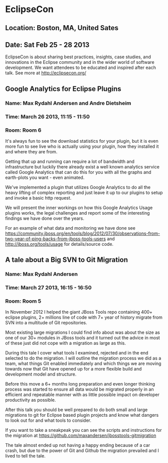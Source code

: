 # EclipseCon
## Location: Boston, MA, United Sates
## Date: Sat Feb 25 - 28 2013

EclipseCon is about sharing best practices, insights, case studies,
and innovations in the Eclipse community and in the wider world of
software development. We want attendees to be educated and inspired
after each talk. See more at <http://eclipsecon.org/>


## Google Analytics for Eclipse Plugins
### Name: Max Rydahl Andersen and Andre Dietsheim
### Time: March 26 2013, 11:15 - 11:50
### Room: Room 6

It's always fun to see the download statistics for your plugin, but it
is even more fun to see live who is actually using your plugin, how
they installed it and where they are from.

Getting that up and running can require a lot of bandwidth and
infrastructure but luckily there already exist a well known analytics
service called Google Analytics that can do this for you with all the
graphs and earth-plots you want - even animated.

We've implemented a plugin that utilizes Google Analytics to do all
the heavy lifting of complex reporting and just leave it up to our
plugins to setup and invoke a basic http request.

We will present the inner workings on how this Google Analytics Usage
plugins works, the legal challenges and report some of the interesting
findings we have done over the years.

For an example of what data and monitoring we have done see
<https://community.jboss.org/en/tools/blog/2012/07/30/observations-from-two-year-of-ping-backs-from-jboss-tools-users>
and <http://jboss.org/tools/usage> for details/source code.


## A tale about a Big SVN to Git Migration
### Name: Max Rydahl Andersen
### Time: March 27 2013, 16:15 - 16:50
### Room: Room 5

In November 2012 I helped the giant JBoss Tools repo containing 400+
eclipse plugins, 2+ millions line of code with 7+ year of history
migrate from SVN into a multitude of Git repositories.

Most existing large migrations I could find info about was about the
size as one of our 30+ modules in JBoss tools and it turned out the
advice in most of these just did not cope with a migration as large as
this.

During this tale I cover what tools I examined, rejected and in the
end selected to do the migration. I will outline the migration process
we did as a team, what things Git enabled immediately and which things
we are moving towards now that Git have opened up for a more flexible
build and development model and structure.

Before this move a 6+ months long preparation and even longer thinking
process was started to ensure all data would be migrated properly in
an efficient and repeatable manner with as little possible impact on
developer productivity as possible.

After this talk you should be well prepared to do both small and large
migrations to git for Eclipse based plugin projects and know what
dangers to look out for and what tools to consider.

If you want to take a sneakpeak you can see the scripts and
instructions for the migration at
<https://github.com/maxandersen/jbosstools-gitmigration>

The tale almost ended up not having a happy ending because of a car
crash, but due to the power of Git and Github the migration prevailed
and I lived to tell the tale.
